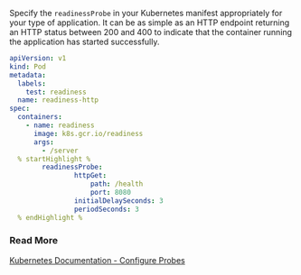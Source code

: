 Specify the `readinessProbe` in your Kubernetes manifest appropriately for your type of application.
It can be as simple as an HTTP endpoint returning an HTTP status between 200 and 400 to indicate that the container running the application has started successfully.


```yaml
apiVersion: v1
kind: Pod
metadata:
  labels:
    test: readiness
  name: readiness-http
spec:
  containers:
    - name: readiness
      image: k8s.gcr.io/readiness
      args:
        - /server
  % startHighlight %
  		readinessProbe:
				httpGet:
					path: /health
					port: 8080
				initialDelaySeconds: 3
				periodSeconds: 3
  % endHighlight %
```

### Read More
[Kubernetes Documentation - Configure Probes](https://kubernetes.io/docs/tasks/configure-pod-container/configure-liveness-readiness-startup-probes/)
